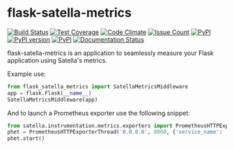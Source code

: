 flask-satella-metrics
=====================
[![Build Status](https://travis-ci.org/piotrmaslanka/flask-flask-satella-metrics-metrics.svg)](https://travis-ci.org/piotrmaslanka/flask-flask-satella-metrics-metrics)
[![Test Coverage](https://api.codeclimate.com/v1/badges/34b392b61482d98ad3f0/test_coverage)](https://codeclimate.com/github/piotrmaslanka/flask-flask-satella-metrics-metrics/test_coverage)
[![Code Climate](https://codeclimate.com/github/piotrmaslanka/flask-flask-satella-metrics-metrics/badges/gpa.svg)](https://codeclimate.com/github/piotrmaslanka/flask-flask-satella-metrics-metrics)
[![Issue Count](https://codeclimate.com/github/piotrmaslanka/flask-flask-satella-metrics-metrics/badges/issue_count.svg)](https://codeclimate.com/github/piotrmaslanka/flask-flask-satella-metrics-metrics)
[![PyPI](https://img.shields.io/pypi/pyversions/flask-flask-satella-metrics-metrics.svg)](https://pypi.python.org/pypi/flask-flask-satella-metrics-metrics)
[![PyPI version](https://badge.fury.io/py/flask-flask-satella-metrics-metrics.svg)](https://badge.fury.io/py/flask-flask-satella-metrics-metrics)
[![PyPI](https://img.shields.io/pypi/implementation/flask-flask-satella-metrics-metrics.svg)](https://pypi.python.org/pypi/flask-flask-satella-metrics-metrics)
[![Documentation Status](https://readthedocs.org/projects/flask-flask-satella-metrics-metrics/badge/?version=latest)](http://flask-flask-satella-metrics-metrics.readthedocs.io/en/latest/?badge=latest)

flask-satella-metrics is an application to seamlessly measure your Flask application using Satella's metrics.

Example use:

```python
from flask_satella_metrics import SatellaMetricsMiddleware
app = flask.Flask(__name__)
SatellaMetricsMiddleware(app)
```

And to launch a Prometheus exporter use the following snippet:

```python
from satella.instrumentation.metrics.exporters import PrometheusHTTPExporterThread
phet = PrometheusHTTPExporterThread('0.0.0.0', 8080, {'service_name': 'my_service'})
phet.start()
```
